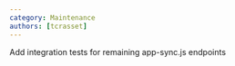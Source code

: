```yaml
---
category: Maintenance
authors: [tcrasset]
---
```


Add integration tests for remaining app-sync.js endpoints